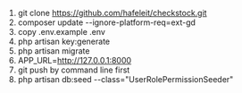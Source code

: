 1. git clone https://github.com/hafeleit/checkstock.git
2. composer update --ignore-platform-req=ext-gd
3. copy .env.example .env
4. php artisan key:generate
5. php artisan migrate
6. APP_URL=http://127.0.0.1:8000
7. git push by command line first
8. php artisan db:seed --class="UserRolePermissionSeeder"
